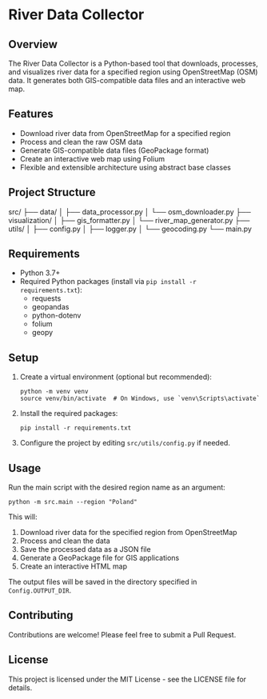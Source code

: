 # River Data Collector

## Overview

The River Data Collector is a Python-based tool that downloads, processes, and visualizes river data for a specified region using OpenStreetMap (OSM) data. It generates both GIS-compatible data files and an interactive web map.

## Features

- Download river data from OpenStreetMap for a specified region
- Process and clean the raw OSM data
- Generate GIS-compatible data files (GeoPackage format)
- Create an interactive web map using Folium
- Flexible and extensible architecture using abstract base classes

## Project Structure
src/
├── data/
│ ├── data_processor.py
│ └── osm_downloader.py
├── visualization/
│ ├── gis_formatter.py
│ └── river_map_generator.py
├── utils/
│ ├── config.py
│ ├── logger.py
│ └── geocoding.py
└── main.py


## Requirements

- Python 3.7+
- Required Python packages (install via `pip install -r requirements.txt`):
  - requests
  - geopandas
  - python-dotenv
  - folium
  - geopy

## Setup

1. Create a virtual environment (optional but recommended):
   ```
   python -m venv venv
   source venv/bin/activate  # On Windows, use `venv\Scripts\activate`
   ```

2. Install the required packages:
   ```
   pip install -r requirements.txt
   ```

3. Configure the project by editing `src/utils/config.py` if needed.

## Usage

Run the main script with the desired region name as an argument:

```
python -m src.main --region "Poland"
```

This will:
1. Download river data for the specified region from OpenStreetMap
2. Process and clean the data
3. Save the processed data as a JSON file
4. Generate a GeoPackage file for GIS applications
5. Create an interactive HTML map

The output files will be saved in the directory specified in `Config.OUTPUT_DIR`.

## Contributing

Contributions are welcome! Please feel free to submit a Pull Request.

## License

This project is licensed under the MIT License - see the LICENSE file for details.